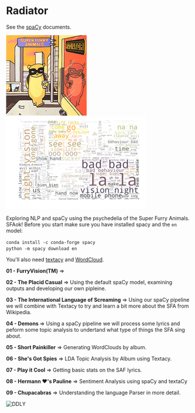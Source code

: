 # Radiator

See the [spaCy](https://spacy.io) documents.

![Radiator](/images/220px-Radiator-SFA.jpg) 
![Radiator](/images/SFAOK.png)
<br>

Exploring NLP and spaCy using the psychedelia of the Super Furry Animals. SFAok!
Before you start make sure you have installed spacy and the ```en``` model:

```conda install -c conda-forge spacy```
<br>
```python -m spacy download en```
<br>

You'll also need [textacy](https://chartbeat-labs.github.io/textacy/getting_started/quickstart.html) and [WordCloud](https://amueller.github.io/word_cloud/).

<b>01 - FurryVision(TM)</b> => 

<b>02 - The Placid Casual</b> => Using the default spaCy model, examining outputs and developing our own pipleine.

<b>03 - The International Language of Screaming</b> => Using our spaCy pipeline we will combine with Textacy to try and learn a bit more about the SFA from Wikipedia.

<b>04 - Demons </b> => Using a spaCy pipeline we will process some lyrics and peform some topic analysis to undertand what type of things the SFA sing about.

<b>05 - Short Painkiller</b> => Generating WordClouds by album.

<b>06 - She's Got Spies</b> => LDA Topic Analysis by Album using Textacy.

<b>07 - Play it Cool</b> => Getting basic stats on the SAF lyrics.
  
<b>08 - Hermann ♥'s Pauline</b> => Sentiment Analysis using spaCy and textaCy

<b>09 - Chupacabras</b> => Understanding the language Parser in more detail. 

![DDLY](/images/album_wc/Guerilla.png)

